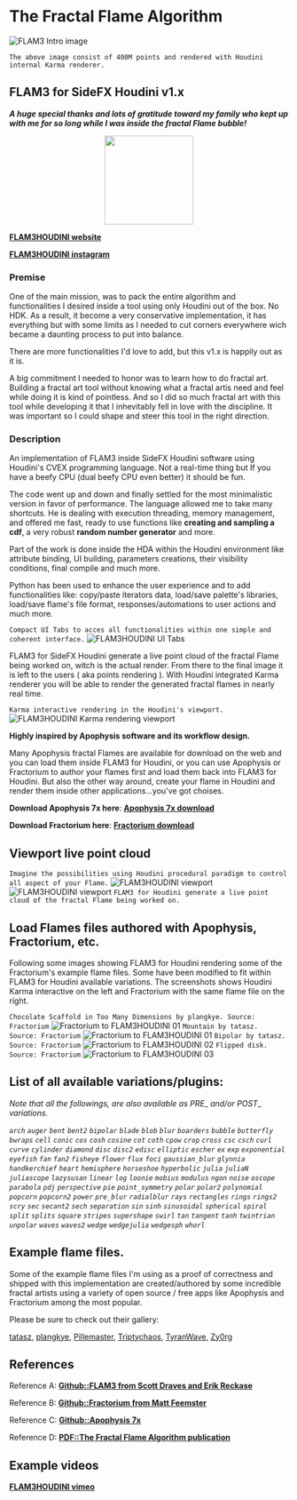 # The Fractal Flame Algorithm
![FLAM3 Intro image](https://github.com/alexnardini/FLAM3/blob/main/img/GITHUB_intro_img.jpg)

`The above image consist of 400M points and rendered with Houdini internal Karma renderer.`

## FLAM3 for SideFX Houdini v1.x
**_A huge special thanks and lots of gratitude toward my family who kept up with me for so long while I was inside the fractal Flame bubble!_**

<p align="center">
  <img width="160" height="160" src="https://github.com/alexnardini/FLAM3/blob/main/img/LOGO_F_github.svg" />
</p>

**[FLAM3HOUDINI website](https://www.alexnardini.net/)**

**[FLAM3HOUDINI instagram](https://www.instagram.com/alexnardini/)**

### Premise

One of the main mission, was to pack the entire algorithm and functionalities I desired inside a tool
using only Houdini out of the box. No HDK.
As a result, it become a very conservative implementation, it has everything but with some limits as I needed to cut corners everywhere wich became a daunting process to put into balance.

There are more functionalities I'd love to add, but this v1.x is happily out as it is.

A big commitment I needed to honor was to learn how to do fractal art. 
Building a fractal art tool without knowing what a fractal artis need and feel while doing it is kind of pointless. And so I did so much fractal art with this tool while developing it that I inhevitably fell in love with the discipline.
It was important so I could shape and steer this tool in the right direction.

### Description

An implementation of FLAM3 inside SideFX Houdini software using Houdini's CVEX programming language.
Not a real-time thing but If you have a beefy CPU (dual beefy CPU even better) it should be fun.

The code went up and down and finally settled for the most minimalistic version in favor of performance.
The language allowed me to take many shortcuts. He is dealing with execution threading, memory management, and offered me
fast, ready to use functions like **creating and sampling a cdf**, a very robust **random number generator** and more.

Part of the work is done inside the HDA within the Houdini environment
like attribute binding, UI building, parameters creations, their visibility conditions, final compile and much more.

Python has been used to enhance the user experience and to add functionalities like:
copy/paste iterators data, load/save palette's libraries, load/save flame's file format, responses/automations to user actions and much more.

`Compact UI Tabs to acces all functionalities within one simple and coherent interface.`
![FLAM3HOUDINI UI Tabs](https://github.com/alexnardini/FLAM3/blob/main/img/FLAM3H_UI_Tabs.jpg)

FLAM3 for SideFX Houdini generate a live point cloud of the fractal Flame being worked on, witch is the actual render.
From there to the final image it is left to the users ( aka points rendering ).
With Houdini integrated Karma renderer you will be able to render the generated fractal flames in nearly real time.

`Karma interactive rendering in the Houdini's viewport.`
![FLAM3HOUDINI Karma rendering viewport](https://github.com/alexnardini/FLAM3/blob/main/img/FLAM3H_Hviewport_Karma_H19.jpg)

**Highly inspired by Apophysis software and its workflow design.**

Many Apophysis fractal Flames are available for download on the web and you can load them inside FLAM3 for Houdini,
or you can use Apophysis or Fractorium to author your flames first and load them back into FLAM3 for Houdini. But also the other way around, create your flame in Houdini and render them inside other applications...you've got choises.

**Download Apophysis 7x here**: [**Apophysis 7x download**](https://sourceforge.net/projects/apophysis7x/)

**Download Fractorium here**: [**Fractorium download**](http://fractorium.com/)

## Viewport live point cloud
`Imagine the possibilities using Houdini procedural paradigm to control all aspect of your Flame.`
![FLAM3HOUDINI viewport](https://github.com/alexnardini/FLAM3/blob/main/img/FLAM3H_Hviewport_01_H19.jpg)
![FLAM3HOUDINI viewport](https://github.com/alexnardini/FLAM3/blob/main/img/FLAM3H_Hviewport_02_H19.jpg)
`FLAM3 for Houdini generate a live point cloud of the fractal Flame being worked on.`

## Load Flames files authored with Apophysis, Fractorium, etc.
Following some images showing FLAM3 for Houdini rendering some of the Fractorium's example flame files.
Some have been modified to fit within FLAM3 for Houdini available variations. The screenshots shows
Houdini Karma interactive on the left and Fractorium with the same flame file on the right.

`Chocolate Scaffold in Too Many Dimensions by plangkye. Source: Fractorium`
![Fractorium to FLAM3HOUDINI 01](https://github.com/alexnardini/FLAM3/blob/main/img/FractoriumToFLAM3HOUDINI_03.jpg)
`Mountain by tatasz. Source: Fractorium`
![Fractorium to FLAM3HOUDINI 01](https://github.com/alexnardini/FLAM3/blob/main/img/FractoriumToFLAM3HOUDINI_01.jpg)
`Bipolar by tatasz. Source: Fractorium`
![Fractorium to FLAM3HOUDINI 02](https://github.com/alexnardini/FLAM3/blob/main/img/FractoriumToFLAM3HOUDINI_02.jpg)
`Flipped disk. Source: Fractorium`
![Fractorium to FLAM3HOUDINI 03](https://github.com/alexnardini/FLAM3/blob/main/img/FractoriumToFLAM3HOUDINI_00.jpg)


## List of all available variations/plugins:
_Note that all the followings, are also available as PRE__ _and/or POST__ _variations._

_`arch` `auger` `bent` `bent2` `bipolar` `blade` `blob` `blur` `boarders` `bubble` `butterfly` `bwraps` `cell` `conic` `cos` `cosh` `cosine` `cot` `coth` `cpow` `crop` `cross` `csc` `csch` `curl` `curve` `cylinder` `diamond` `disc` `disc2` `edisc` `elliptic` `escher` `ex` `exp` `exponential` `eyefish` `fan` `fan2` `fisheye` `flower` `flux` `foci` `gaussian_blur` `glynnia` `handkerchief` `heart` `hemisphere` `horseshoe` `hyperbolic` `julia` `juliaN` `juliascope` `lazysusan` `linear` `log` `loonie` `mobius` `modulus` `ngon` `noise` `oscope` `parabola` `pdj` `perspective` `pie` `point_symmetry` `polar` `polar2` `polynomial` `popcorn` `popcorn2` `power` `pre_blur` `radialblur` `rays` `rectangles` `rings` `rings2` `scry` `sec` `secant2` `sech` `separation` `sin` `sinh` `sinusoidal` `spherical` `spiral` `split` `splits` `square` `stripes` `supershape` `swirl` `tan` `tangent` `tanh` `twintrian` `unpolar` `waves` `waves2` `wedge` `wedgejulia` `wedgesph` `whorl`_

## Example flame files.
Some of the example flame files I'm using as a proof of correctness and shipped with this implementation are created/authored by some incredible fractal artists using a variety of open source / free apps like Apophysis and Fractorium among the most popular.

Please be sure to check out their gallery:

[tatasz](https://www.deviantart.com/tatasz/gallery), 
[plangkye](https://www.deviantart.com/plangkye/gallery), 
[Pillemaster](https://www.deviantart.com/pillemaster/gallery), 
[Triptychaos](https://www.deviantart.com/triptychaos/gallery), 
[TyranWave](https://www.deviantart.com/tyrantwave/gallery), 
[Zy0rg](https://www.deviantart.com/zy0rg/gallery)


## References
Reference A: [**Github::FLAM3 from Scott Draves and Erik Reckase**](https://github.com/scottdraves/flam3)

Reference B: [**Github::Fractorium from Matt Feemster**](https://bitbucket.org/mfeemster/fractorium/src/master/)

Reference C: [**Github::Apophysis 7x**](https://github.com/xyrus02/apophysis-7x)

Reference D: [**PDF::The Fractal Flame Algorithm publication**](https://flam3.com/flame_draves.pdf)


## Example videos
**[FLAM3HOUDINI vimeo](https://vimeo.com/alexnardini)**

